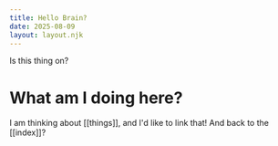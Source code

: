 ```yaml
---
title: Hello Brain?
date: 2025-08-09
layout: layout.njk
---
```


Is this thing on?

# What am I doing here?

I am thinking about [[things]], and I'd like to link that! And back to the [[index]]?
